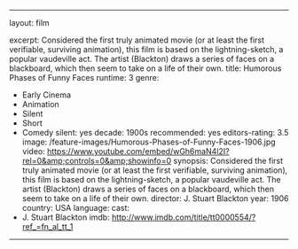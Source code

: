 ---

layout: film

excerpt: Considered the first truly animated movie (or at least the first verifiable, surviving animation), this film is based on the lightning-sketch, a popular vaudeville act. The artist (Blackton) draws a series of faces on a blackboard, which then seem to take on a life of their own.
title: Humorous Phases of Funny Faces
runtime: 3
genre: 
- Early Cinema
- Animation
- Silent
- Short
- Comedy
silent: yes
decade: 1900s
recommended: yes
editors-rating: 3.5
image: /feature-images/Humorous-Phases-of-Funny-Faces-1906.jpg
video: https://www.youtube.com/embed/wGh6maN4l2I?rel=0&amp;controls=0&amp;showinfo=0
synopsis: Considered the first truly animated movie (or at least the first verifiable, surviving animation), this film is based on the lightning-sketch, a popular vaudeville act. The artist (Blackton) draws a series of faces on a blackboard, which then seem to take on a life of their own.
director:  J. Stuart Blackton 
year: 1906
country: USA
language:
cast:
- J. Stuart Blackton 
imdb: http://www.imdb.com/title/tt0000554/?ref_=fn_al_tt_1

---
